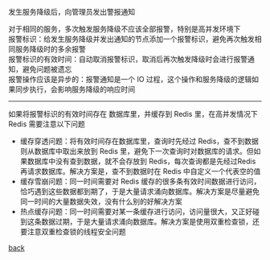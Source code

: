 发生服务降级后，向管理员发出警报通知  

对于相同的服务，多次触发服务降级不应该全部报警，特别是高并发环境下  
报警标识：给发生服务降级并发出通知的节点添加一个报警标识，避免再次触发相同服务降级时的多余报警  
报警标识的有效时间：自动取消报警标识，取消后再次触发降级时会进行报警通知，避免问题被遗忘  
报警操作应该是异步的：报警通知是一个 IO 过程，这个操作和服务降级的逻辑如果同步执行，会影响服务降级的响应时间  

---

如果将报警标识的有效时间存在 数据库里，并缓存到 Redis 里，在高并发情况下 Redis 需要注意以下问题  
- 缓存穿透问题：将有效时间存在数据库里，查询时先经过 Redis，查不到数据则从数据库中取出来放到 Redis 里，避免下一次查询时对数据库的请求。但如果数据库中没有查到数据，就不会存放到 Redis，每次查询都是先经过Redis再请求数据库。解决方案是，查不到数据时在 Redis 中自定义一个代表空的值    
- 缓存雪崩问题：同一时间需要对 Redis 缓存的很多条有效时间数据进行访问，恰巧遇到这些数据都到期了，于是大量请求涌向数据库。解决方案是尽量避免同一时间的大量数据失效，没有什么别的好解决方案  
- 热点缓存问题：同一时间需要对某一条缓存进行访问，访问量很大，又正好碰到这条数据过期，于是大量请求涌向数据库。解决方案是使用双重检查锁，还要注意双重检查锁的线程安全问题  

[back](../1.md)  